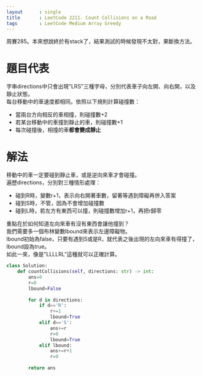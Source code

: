 ```yaml
---
layout      : single
title       : LeetCode 2211. Count Collisions on a Road
tags 		: LeetCode Medium Array Greedy
---
```

周賽285。本來想說終於有stack了，結果測試的時候發現不太對，果斷換方法。

# 題目代表
字串directions中只會出現"LRS"三種字母，分別代表車子向左開、向右開，以及靜止狀態。  
每台移動中的車速度都相同。依照以下規則計算碰撞數：  
- 當兩台方向相反的車相撞，則碰撞數+2  
- 若某台移動中的車撞到靜止的車，則碰撞數+1  
- 每次碰撞後，相撞的車**都會變成靜止**  

# 解法
移動中的車一定要碰到靜止車，或是逆向來車才會碰撞。  
遍歷directions，分別對三種情形處理：  
- 碰到R時，變數r+1，表示向右開著車數，留著等遇到障礙再併入答案  
- 碰到S時，不管，因為不會增加碰撞數
- 碰到L時，若左方有東西可以撞，則碰撞數增加r+1，再把r歸零  

重點在於如何知道左向來車有沒有東西會讓他撞到？  
我們需要多一個布林變數lbound來表示左邊障礙物。  
lbound初始為false，只要有遇到S或是R，就代表之後出現的左向來車有得撞了，lbound設為true。  
如此一來，像是"LLLLRL"這種就可以正確計算。

```python
class Solution:
    def countCollisions(self, directions: str) -> int:
        ans=0
        r=0
        lbound=False
    
        for d in directions:
            if d=='R':
                r+=1
                lbound=True
            elif d=='S':
                ans+=r
                r=0
                lbound=True
            elif lbound:
                ans+=r+1
                r=0
                    
        return ans
```

